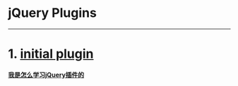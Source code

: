 #   jQuery Plugins
---

#  1. [initial plugin](/plugins/initial_plugin/)



####  [我是怎么学习jQuery插件的](http://www.cnblogs.com/Wayou/p/jquery_plugin_tutorial.html)